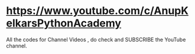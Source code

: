 # https://www.youtube.com/c/AnupKelkarsPythonAcademy
All the codes for Channel Videos , do check and SUBSCRIBE the YouTube channel.
